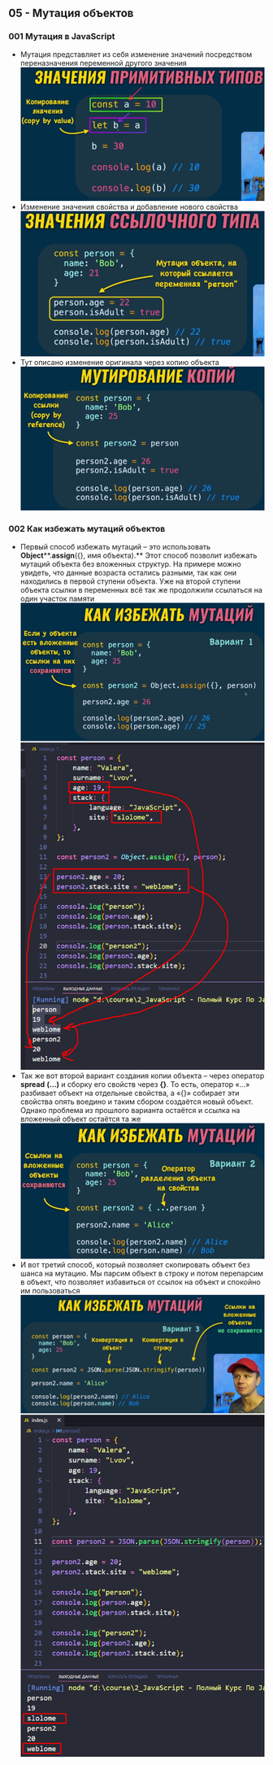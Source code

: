 ## **05 - Мутация объектов**

### **001 Мутация в** **JavaScript**

- Мутация представляет из себя изменение значений посредством переназначения переменной другого значения
![](../_png/Pasted%20image%2020220908182920.png)
- Изменение значения свойства и добавление нового свойства
![](../_png/Pasted%20image%2020220908182932.png)
- Тут описано изменение оригинала через копию объекта
![](../_png/Pasted%20image%2020220908182938.png)
### **002 Как избежать мутаций объектов**

- Первый способ избежать мутаций – это использовать **Object****.****assign****({}, имя объекта).** Этот способ позволит избежать мутаций объекта без вложенных структур. На примере можно увидеть, что данные возраста остались разными, так как они находились в первой ступени объекта. Уже на второй ступени объекта ссылки в переменных всё так же продолжили ссылаться на один участок памяти
![](../_png/Pasted%20image%2020220908182953.png)![](../_png/Pasted%20image%2020220908183001.png)
- Так же вот второй вариант создания копии объекта – через оператор **spread** **(…)** и сборку его свойств через **{}**. То есть, оператор «…» разбивает объект на отдельные свойства, а «{}» собирает эти свойства опять воедино и таким сбором создаётся новый объект. Однако проблема из прошлого варианта остаётся и ссылка на вложенный объект остаётся та же
![](../_png/Pasted%20image%2020220908183008.png)
- И вот третий способ, который позволяет скопировать объект без шанса на мутацию. Мы парсим объект в строку и потом перепарсим в объект, что позволяет избавиться от ссылок на объект и спокойно им пользоваться
![](../_png/Pasted%20image%2020220908183013.png)![](../_png/Pasted%20image%2020220908183019.png)